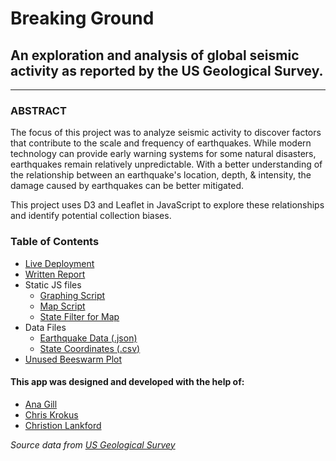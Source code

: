 # Breaking Ground
## An exploration and analysis of global seismic activity as reported by the US Geological Survey.
---
### ABSTRACT
The focus of this project was to analyze seismic activity to discover factors that contribute to the scale and frequency of earthquakes. While modern technology can provide early warning systems for some natural disasters, earthquakes remain relatively unpredictable. With a better understanding of the relationship between an earthquake's location, depth, & intensity, the damage caused by earthquakes can be better mitigated.

This project uses D3 and Leaflet in JavaScript to explore these relationships and identify potential collection biases.  

### Table of Contents
- [Live Deployment]()
- [Written Report](https://github.com/UncelSoogar/Earthquake_EDA/blob/master/Earthquake%20Report.pdf)
- Static JS files
  - [Graphing Script](https://github.com/UncelSoogar/Earthquake_EDA/blob/master/html/static/js/app.js)
  - [Map Script](https://github.com/UncelSoogar/Earthquake_EDA/blob/master/html/static/js/map.js)
  - [State Filter for Map](https://github.com/UncelSoogar/Earthquake_EDA/blob/master/html/static/js/filter.js)
- Data Files
  - [Earthquake Data (.json)](https://github.com/UncelSoogar/Earthquake_EDA/blob/master/html/static/data/June_July_Earthquake.json)
  - [State Coordinates (.csv)](https://github.com/UncelSoogar/Earthquake_EDA/blob/master/html/static/data/geo.csv)
- [Unused Beeswarm Plot](https://github.com/UncelSoogar/Earthquake_EDA/blob/master/test_scripts/html/static/js/beeswarm.js)


#### This app was designed and developed with the help of:
- [Ana Gill](https://github.com/anag33)
- [Chris Krokus](https://github.com/chris-krokus)
- [Christion Lankford](https://github.com/Chriztion)

*Source data from [US Geological Survey](https://earthquake.usgs.gov/)*
